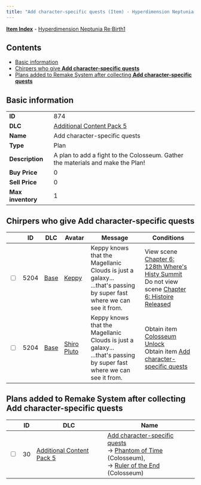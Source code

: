 ```yaml
---
title: "Add character-specific quests (Item) - Hyperdimension Neptunia Re;Birth1"
---
```


[**Item Index**](/neptunia/rb1/item/index.html) - [Hyperdimension Neptunia Re;Birth1](/neptunia/rb1)

## Contents

- [Basic information](#basic-information)
- [Chirpers who give **Add character-specific quests**](#chirpers-who-give-add-character-specific-quests)
- [Plans added to Remake System after collecting **Add character-specific quests**](#plans-added-to-remake-system-after-collecting-add-character-specific-quests)

## Basic information

|   |   |
| -- | -- |
| **ID** | 874 |
| **DLC** | [Additional Content Pack 5](/neptunia/rb1/dlc/14-pack5.html) |
| **Name** | Add character-specific quests |
| **Type** | Plan |
| **Description** | A plan to add a fight to the Colosseum. Gather the materials and make the Plan! |
| **Buy Price** | 0 |
| **Sell Price** | 0 |
| **Max inventory** | 1 |


## Chirpers who give **Add character-specific quests**

|    | ID | DLC | Avatar | Message | Conditions |
| -- | -- | --- | ------ | ------- | ---------- |
| <input type="checkbox" id="rb1-chirper-event-1-5204" class="trackbox" /> | 5204 | [Base](/neptunia/rb1/dlc/1-base.html) | [Keppy](/neptunia/rb1/undefined/1-258-keppy.html) | Keppy knows that the Magellanic Clouds is just a galaxy...<br />...that's passing by super fast where we can see it from. | View scene [Chapter 6: 128th Where's Histy Summit](/neptunia/rb1/scene/1-601-chapter-6-128th-wheres-histy-summit.html)<br />Do not view scene [Chapter 6: Histoire Released](/neptunia/rb1/scene/1-613-chapter-6-histoire-released.html) |
| <input type="checkbox" id="rb1-chirper-event-1-5204" class="trackbox" /> | 5204 | [Base](/neptunia/rb1/dlc/1-base.html) | [Shiro Pluto](/neptunia/rb1/undefined/1-254-shiro-pluto.html) | Keppy knows that the Magellanic Clouds is just a galaxy...<br />...that's passing by super fast where we can see it from. | Obtain item [Colosseum Unlock](/neptunia/rb1/item/1-683-colosseum-unlock.html)<br />Obtain item [Add character-specific quests](/neptunia/rb1/item/14-874-add-character-specific-quests.html) |


## Plans added to Remake System after collecting **Add character-specific quests**

|    | ID | DLC | Name |
| -- | -- | --- | ---- |
| <input type="checkbox" id="rb1-remake-14-30" class="trackbox" /> | 30 | [Additional Content Pack 5](/neptunia/rb1/dlc/14-pack5.html) | [Add character-specific quests](/neptunia/rb1/remake/14-30-add-character-specific-quests.html)<br /> → [Phantom of Time](/neptunia/rb1/quest/1-2031-phantom-of-time.html) (Colosseum),<br /> → [Ruler of the End](/neptunia/rb1/quest/1-2032-ruler-of-the-end.html) (Colosseum) |

